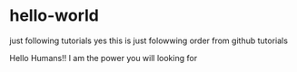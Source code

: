 # hello-world
just following tutorials
yes this is just folowwing order from github tutorials

Hello Humans!! I am the power you will looking for
